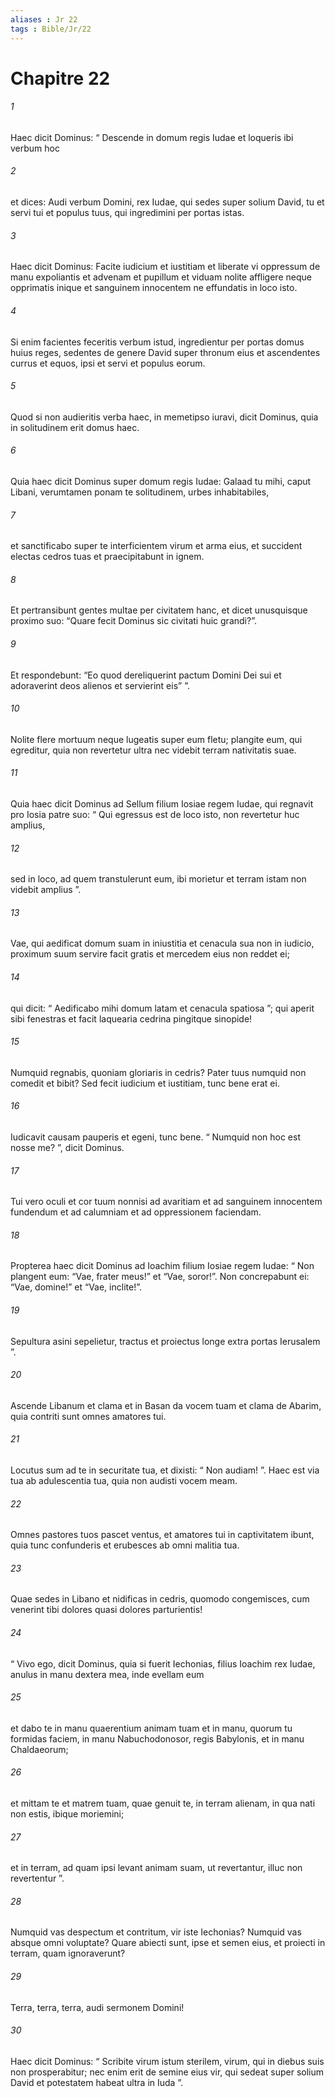 ```yaml
---
aliases : Jr 22
tags : Bible/Jr/22
---
```


# Chapitre 22

###### 1
Haec dicit Dominus: “ Descende in domum regis Iudae et loqueris ibi verbum hoc 
###### 2
et dices: Audi verbum Domini, rex Iudae, qui sedes super solium David, tu et servi tui et populus tuus, qui ingredimini per portas istas. 
###### 3
Haec dicit Dominus: Facite iudicium et iustitiam et liberate vi oppressum de manu expoliantis et advenam et pupillum et viduam nolite affligere neque opprimatis inique et sanguinem innocentem ne effundatis in loco isto. 
###### 4
Si enim facientes feceritis verbum istud, ingredientur per portas domus huius reges, sedentes de genere David super thronum eius et ascendentes currus et equos, ipsi et servi et populus eorum. 
###### 5
Quod si non audieritis verba haec, in memetipso iuravi, dicit Dominus, quia in solitudinem erit domus haec.
###### 6
Quia haec dicit Dominus super domum regis Iudae: Galaad tu mihi, caput Libani, verumtamen ponam te solitudinem, urbes inhabitabiles,
###### 7
et sanctificabo super te interficientem virum et arma eius, et succident electas cedros tuas et praecipitabunt in ignem.
###### 8
Et pertransibunt gentes multae per civitatem hanc, et dicet unusquisque proximo suo: “Quare fecit Dominus sic civitati huic grandi?”. 
###### 9
Et respondebunt: “Eo quod dereliquerint pactum Domini Dei sui et adoraverint deos alienos et servierint eis” ”.
###### 10
Nolite flere mortuum neque lugeatis super eum fletu; plangite eum, qui egreditur, quia non revertetur ultra nec videbit terram nativitatis suae.
###### 11
Quia haec dicit Dominus ad Sellum filium Iosiae regem Iudae, qui regnavit pro Iosia patre suo: “ Qui egressus est de loco isto, non revertetur huc amplius, 
###### 12
sed in loco, ad quem transtulerunt eum, ibi morietur et terram istam non videbit amplius ”.
###### 13
Vae, qui aedificat domum suam in iniustitia et cenacula sua non in iudicio, proximum suum servire facit gratis et mercedem eius non reddet ei;
###### 14
qui dicit: “ Aedificabo mihi domum latam et cenacula spatiosa ”; qui aperit sibi fenestras et facit laquearia cedrina pingitque sinopide!
###### 15
Numquid regnabis, quoniam gloriaris in cedris? Pater tuus numquid non comedit et bibit? Sed fecit iudicium et iustitiam, tunc bene erat ei.
###### 16
Iudicavit causam pauperis et egeni, tunc bene. “ Numquid non hoc est nosse me? ”, dicit Dominus.
###### 17
Tui vero oculi et cor tuum nonnisi ad avaritiam et ad sanguinem innocentem fundendum et ad calumniam et ad oppressionem faciendam.
###### 18
Propterea haec dicit Dominus ad Ioachim filium Iosiae regem Iudae: “ Non plangent eum: “Vae, frater meus!” et “Vae, soror!”. Non concrepabunt ei: “Vae, domine!” et “Vae, inclite!”.
###### 19
Sepultura asini sepelietur, tractus et proiectus longe extra portas Ierusalem ”.
###### 20
Ascende Libanum et clama et in Basan da vocem tuam et clama de Abarim, quia contriti sunt omnes amatores tui.
###### 21
Locutus sum ad te in securitate tua, et dixisti: “ Non audiam! ”. Haec est via tua ab adulescentia tua, quia non audisti vocem meam.
###### 22
Omnes pastores tuos pascet ventus, et amatores tui in captivitatem ibunt, quia tunc confunderis et erubesces ab omni malitia tua.
###### 23
Quae sedes in Libano et nidificas in cedris, quomodo congemisces, cum venerint tibi dolores quasi dolores parturientis!
###### 24
“ Vivo ego, dicit Dominus, quia si fuerit Iechonias, filius Ioachim rex Iudae, anulus in manu dextera mea, inde evellam eum 
###### 25
et dabo te in manu quaerentium animam tuam et in manu, quorum tu formidas faciem, in manu Nabuchodonosor, regis Babylonis, et in manu Chaldaeorum; 
###### 26
et mittam te et matrem tuam, quae genuit te, in terram alienam, in qua nati non estis, ibique moriemini; 
###### 27
et in terram, ad quam ipsi levant animam suam, ut revertantur, illuc non revertentur ”.
###### 28
Numquid vas despectum et contritum, vir iste Iechonias? Numquid vas absque omni voluptate? Quare abiecti sunt, ipse et semen eius, et proiecti in terram, quam ignoraverunt? 
###### 29
Terra, terra, terra, audi sermonem Domini! 
###### 30
Haec dicit Dominus: “ Scribite virum istum sterilem, virum, qui in diebus suis non prosperabitur; nec enim erit de semine eius vir, qui sedeat super solium David et potestatem habeat ultra in Iuda ”.
